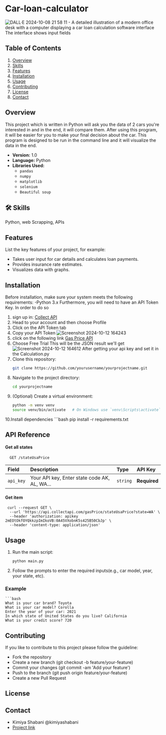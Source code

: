 # Car-loan-calculator
![DALL·E 2024-10-08 21 58 11 - A detailed illustration of a modern office desk with a computer displaying a car loan calculation software interface  The interface shows input fields](https://github.com/user-attachments/assets/af6f0dac-3ef7-4f55-9888-1dd70bdf223a)

## Table of Contents

1. [Overview](#overview)
2. [Skills](#skills)
3. [Features](#features)
4. [Installation](#installation)
5. [Usage](#usage)
6. [Contributing](#contributing)
7. [License](#license)
8. [Contact](#contact)

## Overview

This project which is written in Python will ask you the data of 2 cars you're interested in and in the end, it will compare them. After using this program, it will be easier for you to make your final decision about the car. This program is designed to be run in the command line and it will visualize the data in the end.

- **Version:** 1.0
- **Language:** Python
- **Libraries Used:** 
    - `pandas`
    - `numpy`
    - `matplotlib`
    - `selenium`
    - `Beautiful soup`
      
## 🛠 Skills
Python, web Scrapping, APIs

## Features

List the key features of your project, for example:

- Takes user input for car details and calculates loan payments.
- Provides insurance rate estimates.
- Visualizes data with graphs.

## Installation

Before installation, make sure your system meets the following requirements:
    -Python 3.x
Furthermore, you will need to have an API Token Key. In order to do so
1. sign up in:
   <a href="https://collectapi.com/"> Collect API </a>
2. Head to your account and then choose Profile
3. Click on the API Token tab
4. Copy your API Token
   ![Screenshot 2024-10-12 164243](https://github.com/user-attachments/assets/68f61df6-3011-49bd-a25c-3587523f3eec)
5. click on the following link
   <a href="https://collectapi.com/api/gasPrice/gas-prices-api?tab=pricing"> Gas Price API </a>
6. Choose Free Trial
This will be the JSON result we'll get
![Screenshot 2024-10-12 164612](https://github.com/user-attachments/assets/255952fb-3bc1-4835-a7a8-739830fcec3f)
After getting your api key and set it in the Calculation.py
7. Clone this repository:
   ```bash
   git clone https://github.com/yourusername/yourprojectname.git
8. Navigate to the project directory:
     ```bash
   cd yourprojectname
9. (Optional) Create a virtual environment:
    ```bash
    python -m venv venv
    source venv/bin/activate   # On Windows use `venv\Scripts\activate`
10.Install dependencies
    ```bash
    pip install -r requirements.txt


## API Reference

#### Get all states
```http
  GET /stateUsaPrice
```

| Field    | Description                |Type | API Key
| :--------  | :------------------------- |:-------|:-------|
| `api_key`  | Your API key, Enter state code AK, AL, WA... |`string` | **Required** |

#### Get item
```http 
 curl --request GET \
  --url 'https://api.collectapi.com/gasPrice/stateUsaPrice?state=WA' \
  --header 'authorization: apikey 2mEOtOkfOYQkkzpImIkoVB:0A45VXobnK5s425B50CbJp' \
  --header 'content-type: application/json'
```

## Usage
1. Run the main script:
   ```bash
   python main.py
2. Follow the prompts to enter the required inputs(e.g., car model, year, your state, etc).
   
### Example
    ```bash
    What is your car brand? Toyota
    What is your car model? Corolla
    Enter the year of your car: 2021
    In which state of United States do you live? California
    What is your credit score? 720

## Contributing
If you like to contribute to this project please follow the guideline:
- Fork the repository
- Create a new branch (git checkout -b feature/your-feature)
- Commit your changes (git commit -am 'Add your feature')
- Push to the branch (git push origin feature/your-feature)
- Create a new Pull Request

## License
## Contact
  - Kimiya Shabani @kimiyashabani
  - <a href="https://github.com/kimiyashabani/Car-loan-calculator"> Project link </a>

    

